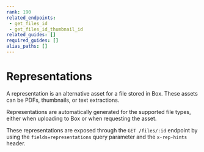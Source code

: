 ```yaml
---
rank: 190
related_endpoints: 
 - get_files_id
 - get_files_id_thumbnail_id
related_guides: []
required_guides: []
alias_paths: []
---
```


# Representations

A representation is an alternative asset for a file stored in Box. These assets
can be PDFs, thumbnails, or text extractions.

Representations are automatically generated for the supported file types, either
when uploading to Box or when requesting the asset.

These representations are exposed through the `GET /files/:id` endpoint by using
the `fields=representations` query parameter and the `x-rep-hints` header.
